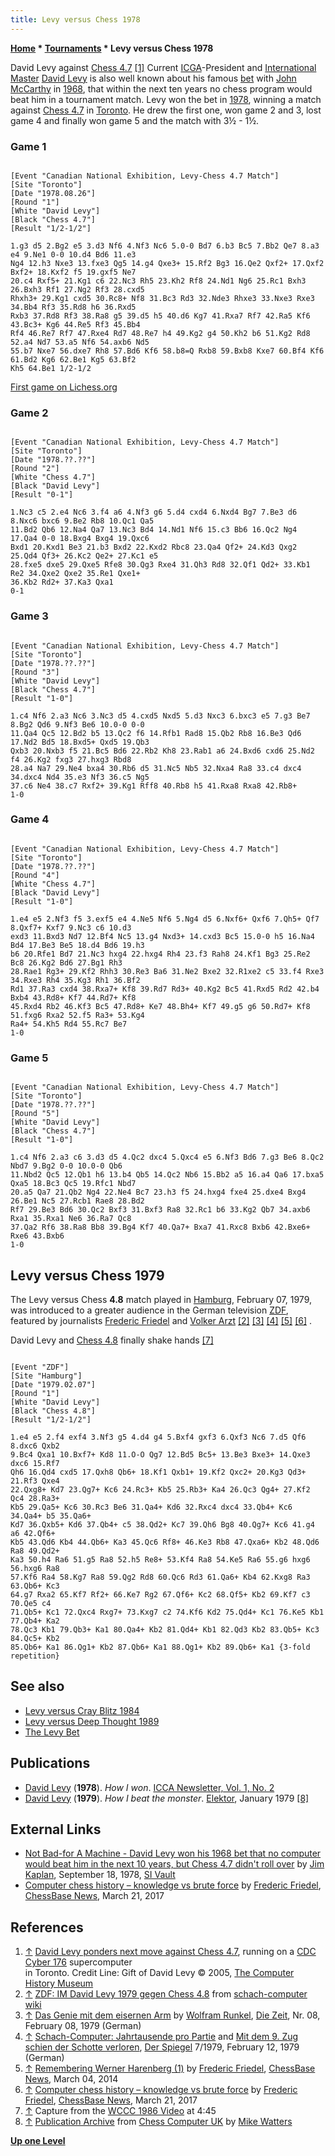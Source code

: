 ```yaml
---
title: Levy versus Chess 1978
---
```

**[Home](Home "Home") \* [Tournaments](Tournaments_and_Matches "Tournaments and Matches") \* Levy versus Chess 1978**



 [](File:3-1.computer_chess.david_levy.102634530.lg.jpg) David Levy against [Chess 4.7](Chess_(Program) "Chess (Program)") <a id="cite-note-1" href="#cite-ref-1">[1]</a> 
Current [ICGA](ICGA "ICGA")-President and [International Master](https://en.wikipedia.org/wiki/International_Master) [David Levy](David_Levy "David Levy") is also well known about his famous [bet](David_Levy#TheLevyBet "David Levy") with [John McCarthy](John_McCarthy "John McCarthy") in [1968](Timeline#1968 "Timeline"), that within the next ten years no chess program would beat him in a tournament match. Levy won the bet in [1978](Timeline#1978 "Timeline"), winning a match against [Chess 4.7](Chess_(Program) "Chess (Program)") in [Toronto](https://en.wikipedia.org/wiki/Toronto). He drew the first one, won game 2 and 3, lost game 4 and finally won game 5 and the match with 3½ - 1½.



### Game 1



```

[Event "Canadian National Exhibition, Levy-Chess 4.7 Match"]
[Site "Toronto"]
[Date "1978.08.26"]
[Round "1"]
[White "David Levy"]
[Black "Chess 4.7"]
[Result "1/2-1/2"]

1.g3 d5 2.Bg2 e5 3.d3 Nf6 4.Nf3 Nc6 5.0-0 Bd7 6.b3 Bc5 7.Bb2 Qe7 8.a3 e4 9.Ne1 0-0 10.d4 Bd6 11.e3
Ng4 12.h3 Nxe3 13.fxe3 Qg5 14.g4 Qxe3+ 15.Rf2 Bg3 16.Qe2 Qxf2+ 17.Qxf2 Bxf2+ 18.Kxf2 f5 19.gxf5 Ne7
20.c4 Rxf5+ 21.Kg1 c6 22.Nc3 Rh5 23.Kh2 Rf8 24.Nd1 Ng6 25.Rc1 Bxh3 26.Bxh3 Rf1 27.Ng2 Rf3 28.cxd5
Rhxh3+ 29.Kg1 cxd5 30.Rc8+ Nf8 31.Bc3 Rd3 32.Nde3 Rhxe3 33.Nxe3 Rxe3 34.Bb4 Rf3 35.Rd8 h6 36.Rxd5
Rxb3 37.Rd8 Rf3 38.Ra8 g5 39.d5 h5 40.d6 Kg7 41.Rxa7 Rf7 42.Ra5 Kf6 43.Bc3+ Kg6 44.Re5 Rf3 45.Bb4
Rf4 46.Re7 Rf7 47.Rxe4 Rd7 48.Re7 h4 49.Kg2 g4 50.Kh2 b6 51.Kg2 Rd8 52.a4 Nd7 53.a5 Nf6 54.axb6 Nd5
55.b7 Nxe7 56.dxe7 Rh8 57.Bd6 Kf6 58.b8=Q Rxb8 59.Bxb8 Kxe7 60.Bf4 Kf6 61.Bd2 Kg6 62.Be1 Kg5 63.Bf2
Kh5 64.Be1 1/2-1/2

```

 [First game on Lichess.org](https://en.lichess.org/tox8R4pp)
### Game 2



```

[Event "Canadian National Exhibition, Levy-Chess 4.7 Match"]
[Site "Toronto"]
[Date "1978.??.??"]
[Round "2"]
[White "Chess 4.7"]
[Black "David Levy"]
[Result "0-1"]

1.Nc3 c5 2.e4 Nc6 3.f4 a6 4.Nf3 g6 5.d4 cxd4 6.Nxd4 Bg7 7.Be3 d6 8.Nxc6 bxc6 9.Be2 Rb8 10.Qc1 Qa5
11.Bd2 Qb6 12.Na4 Qa7 13.Nc3 Bd4 14.Nd1 Nf6 15.c3 Bb6 16.Qc2 Ng4 17.Qa4 0-0 18.Bxg4 Bxg4 19.Qxc6
Bxd1 20.Kxd1 Be3 21.b3 Bxd2 22.Kxd2 Rbc8 23.Qa4 Qf2+ 24.Kd3 Qxg2 25.Qd4 Qf3+ 26.Kc2 Qe2+ 27.Kc1 e5
28.fxe5 dxe5 29.Qxe5 Rfe8 30.Qg3 Rxe4 31.Qh3 Rd8 32.Qf1 Qd2+ 33.Kb1 Re2 34.Qxe2 Qxe2 35.Re1 Qxe1+
36.Kb2 Rd2+ 37.Ka3 Qxa1
0-1

```

### Game 3



```

[Event "Canadian National Exhibition, Levy-Chess 4.7 Match"]
[Site "Toronto"]
[Date "1978.??.??"]
[Round "3"]
[White "David Levy"]
[Black "Chess 4.7"]
[Result "1-0"]

1.c4 Nf6 2.a3 Nc6 3.Nc3 d5 4.cxd5 Nxd5 5.d3 Nxc3 6.bxc3 e5 7.g3 Be7 8.Bg2 Qd6 9.Nf3 Be6 10.0-0 0-0
11.Qa4 Qc5 12.Bd2 b5 13.Qc2 f6 14.Rfb1 Rad8 15.Qb2 Rb8 16.Be3 Qd6 17.Nd2 Bd5 18.Bxd5+ Qxd5 19.Qb3
Qxb3 20.Nxb3 f5 21.Bc5 Bd6 22.Rb2 Kh8 23.Rab1 a6 24.Bxd6 cxd6 25.Nd2 f4 26.Kg2 fxg3 27.hxg3 Rbd8
28.a4 Na7 29.Ne4 bxa4 30.Rb6 d5 31.Nc5 Nb5 32.Nxa4 Ra8 33.c4 dxc4 34.dxc4 Nd4 35.e3 Nf3 36.c5 Ng5
37.c6 Ne4 38.c7 Rxf2+ 39.Kg1 Rff8 40.Rb8 h5 41.Rxa8 Rxa8 42.Rb8+
1-0

```

### Game 4



```

[Event "Canadian National Exhibition, Levy-Chess 4.7 Match"]
[Site "Toronto"]
[Date "1978.??.??"]
[Round "4"]
[White "Chess 4.7"]
[Black "David Levy"]
[Result "1-0"]

1.e4 e5 2.Nf3 f5 3.exf5 e4 4.Ne5 Nf6 5.Ng4 d5 6.Nxf6+ Qxf6 7.Qh5+ Qf7 8.Qxf7+ Kxf7 9.Nc3 c6 10.d3
exd3 11.Bxd3 Nd7 12.Bf4 Nc5 13.g4 Nxd3+ 14.cxd3 Bc5 15.0-0 h5 16.Na4 Bd4 17.Be3 Be5 18.d4 Bd6 19.h3
b6 20.Rfe1 Bd7 21.Nc3 hxg4 22.hxg4 Rh4 23.f3 Rah8 24.Kf1 Bg3 25.Re2 Bc8 26.Kg2 Bd6 27.Bg1 Rh3
28.Rae1 Rg3+ 29.Kf2 Rhh3 30.Re3 Ba6 31.Ne2 Bxe2 32.R1xe2 c5 33.f4 Rxe3 34.Rxe3 Rh4 35.Kg3 Rh1 36.Bf2
Rd1 37.Ra3 cxd4 38.Rxa7+ Kf8 39.Rd7 Rd3+ 40.Kg2 Bc5 41.Rxd5 Rd2 42.b4 Bxb4 43.Rd8+ Kf7 44.Rd7+ Kf8
45.Rxd4 Rb2 46.Kf3 Bc5 47.Rd8+ Ke7 48.Bh4+ Kf7 49.g5 g6 50.Rd7+ Kf8 51.fxg6 Rxa2 52.f5 Ra3+ 53.Kg4
Ra4+ 54.Kh5 Rd4 55.Rc7 Be7
1-0

```

### Game 5



```

[Event "Canadian National Exhibition, Levy-Chess 4.7 Match"]
[Site "Toronto"]
[Date "1978.??.??"]
[Round "5"]
[White "David Levy"]
[Black "Chess 4.7"]
[Result "1-0"]

1.c4 Nf6 2.a3 c6 3.d3 d5 4.Qc2 dxc4 5.Qxc4 e5 6.Nf3 Bd6 7.g3 Be6 8.Qc2 Nbd7 9.Bg2 0-0 10.0-0 Qb6
11.Nbd2 Qc5 12.Qb1 h6 13.b4 Qb5 14.Qc2 Nb6 15.Bb2 a5 16.a4 Qa6 17.bxa5 Qxa5 18.Bc3 Qc5 19.Rfc1 Nbd7
20.a5 Qa7 21.Qb2 Ng4 22.Ne4 Bc7 23.h3 f5 24.hxg4 fxe4 25.dxe4 Bxg4 26.Be1 Nc5 27.Rcb1 Rae8 28.Bd2
Rf7 29.Be3 Bd6 30.Qc2 Bxf3 31.Bxf3 Ra8 32.Rc1 b6 33.Kg2 Qb7 34.axb6 Rxa1 35.Rxa1 Ne6 36.Ra7 Qc8
37.Qa2 Rf6 38.Ra8 Bb8 39.Bg4 Kf7 40.Qa7+ Bxa7 41.Rxc8 Bxb6 42.Bxe6+ Rxe6 43.Bxb6
1-0

```





## Levy versus Chess 1979


The Levy versus Chess **4.8** match played in [Hamburg](https://en.wikipedia.org/wiki/Hamburg), February 07, 1979, was introduced to a greater audience in the German television [ZDF](https://en.wikipedia.org/wiki/ZDF), featured by journalists [Frederic Friedel](Frederic_Friedel "Frederic Friedel") and [Volker Arzt](http://de.wikipedia.org/wiki/Volker_Arzt) <a id="cite-note-2" href="#cite-ref-2">[2]</a> <a id="cite-note-3" href="#cite-ref-3">[3]</a> <a id="cite-note-4" href="#cite-ref-4">[4]</a> <a id="cite-note-5" href="#cite-ref-5">[5]</a> <a id="cite-note-6" href="#cite-ref-6">[6]</a> .



 [](WCCC_1986#Video "WCCC 1986#Video") 
David Levy and [Chess 4.8](Chess_(Program) "Chess (Program)") finally shake hands <a id="cite-note-7" href="#cite-ref-7">[7]</a>




```

[Event "ZDF"]
[Site "Hamburg"]
[Date "1979.02.07"]
[Round "1"]
[White "David Levy"]
[Black "Chess 4.8"]
[Result "1/2-1/2"]

1.e4 e5 2.f4 exf4 3.Nf3 g5 4.d4 g4 5.Bxf4 gxf3 6.Qxf3 Nc6 7.d5 Qf6 8.dxc6 Qxb2
9.Bc4 Qxa1 10.Bxf7+ Kd8 11.O-O Qg7 12.Bd5 Bc5+ 13.Be3 Bxe3+ 14.Qxe3 dxc6 15.Rf7
Qh6 16.Qd4 cxd5 17.Qxh8 Qb6+ 18.Kf1 Qxb1+ 19.Kf2 Qxc2+ 20.Kg3 Qd3+ 21.Rf3 Qxe4
22.Qxg8+ Kd7 23.Qg7+ Kc6 24.Rc3+ Kb5 25.Rb3+ Ka4 26.Qc3 Qg4+ 27.Kf2 Qc4 28.Ra3+
Kb5 29.Qa5+ Kc6 30.Rc3 Be6 31.Qa4+ Kd6 32.Rxc4 dxc4 33.Qb4+ Kc6 34.Qa4+ b5 35.Qa6+
Kd7 36.Qxb5+ Kd6 37.Qb4+ c5 38.Qd2+ Kc7 39.Qh6 Bg8 40.Qg7+ Kc6 41.g4 a6 42.Qf6+
Kb5 43.Qd6 Kb4 44.Qb6+ Ka3 45.Qc6 Rf8+ 46.Ke3 Rb8 47.Qxa6+ Kb2 48.Qd6 Ra8 49.Qd2+
Ka3 50.h4 Ra6 51.g5 Ra8 52.h5 Re8+ 53.Kf4 Ra8 54.Ke5 Ra6 55.g6 hxg6 56.hxg6 Ra8
57.Kf6 Ra4 58.Kg7 Ra8 59.Qg2 Rd8 60.Qc6 Rd3 61.Qa6+ Kb4 62.Kxg8 Ra3 63.Qb6+ Kc3
64.g7 Rxa2 65.Kf7 Rf2+ 66.Ke7 Rg2 67.Qf6+ Kc2 68.Qf5+ Kb2 69.Kf7 c3 70.Qe5 c4
71.Qb5+ Kc1 72.Qxc4 Rxg7+ 73.Kxg7 c2 74.Kf6 Kd2 75.Qd4+ Kc1 76.Ke5 Kb1 77.Qb4+ Ka2
78.Qc3 Kb1 79.Qb3+ Ka1 80.Qa4+ Kb2 81.Qd4+ Kb1 82.Qd3 Kb2 83.Qb5+ Kc3 84.Qc5+ Kb2
85.Qb6+ Ka1 86.Qg1+ Kb2 87.Qb6+ Ka1 88.Qg1+ Kb2 89.Qb6+ Ka1 {3-fold repetition}

```

## See also


* [Levy versus Cray Blitz 1984](Advances_in_Computer_Chess_4#LevyCrayBlitz "Advances in Computer Chess 4")
* [Levy versus Deep Thought 1989](Levy_versus_Deep_Thought_1989 "Levy versus Deep Thought 1989")
* [The Levy Bet](David_Levy#TheLevyBet "David Levy")


## Publications


* [David Levy](David_Levy "David Levy") (**1978**). *How I won*. [ICCA Newsletter, Vol. 1, No. 2](ICGA_Journal#1_2 "ICGA Journal")
* [David Levy](David_Levy "David Levy") (**1979**). *How I beat the monster*. [Elektor](https://en.wikipedia.org/wiki/Elektor), January 1979 <a id="cite-note-8" href="#cite-ref-8">[8]</a>


## External Links


* [Not Bad-for A Machine - David Levy won his 1968 bet that no computer would beat him in the next 10 years, but Chess 4.7 didn't roll over](http://sportsillustrated.cnn.com/vault/article/magazine/MAG1094084/) by [Jim Kaplan](http://sportsillustrated.cnn.com/vault/topic/article/Jim_Kaplan/1900-01-01/2100-12-31/mdd/index.htm), September 18, 1978, [SI Vault](https://en.wikipedia.org/wiki/Sports_Illustrated)
* [Computer chess history – knowledge vs brute force](http://en.chessbase.com/post/computer-chess-history-knowledge-vs-brute-force) by [Frederic Friedel](Frederic_Friedel "Frederic Friedel"), [ChessBase News](ChessBase "ChessBase"), March 21, 2017


## References


1. <a id="cite-ref-1" href="#cite-note-1">↑</a> [David Levy ponders next move against Chess 4.7](http://www.computerhistory.org/chess/full_record.php?iid=stl-42fa88358c200), running on a [CDC Cyber 176](CDC_Cyber "CDC Cyber") supercomputer  
in Toronto. Credit Line: Gift of David Levy © 2005, [The Computer History Museum](The_Computer_History_Museum "The Computer History Museum")
2. <a id="cite-ref-2" href="#cite-note-2">↑</a> [ZDF: IM David Levy 1979 gegen Chess 4.8](http://www.schach-computer.info/wiki/index.php/Levy,_David#ZDF:_IM_David_Levy_1979_gegen_Chess_4.8) from [schach-computer wiki](http://www.schach-computer.info/wiki/index.php/Hauptseite_En)
3. <a id="cite-ref-3" href="#cite-note-3">↑</a> [Das Genie mit dem eisernen Arm](http://www.zeit.de/1979/08/das-genie-mit-dem-eisernen-arm) by [Wolfram Runkel](http://www.zeit.de/autoren/R/Wolfram_Runkel/index.xml), [Die Zeit](https://en.wikipedia.org/wiki/Die_Zeit), Nr. 08, February 08, 1979 (German)
4. <a id="cite-ref-4" href="#cite-note-4">↑</a> [Schach-Computer: Jahrtausende pro Partie](http://www.spiegel.de/spiegel/print/d-40351462.html) and [Mit dem 9. Zug schien der Schotte verloren](http://www.spiegel.de/spiegel/print/d-40351463.html), [Der Spiegel](https://en.wikipedia.org/wiki/Der_Spiegel) 7/1979, February 12, 1979 (German)
5. <a id="cite-ref-5" href="#cite-note-5">↑</a> [Remembering Werner Harenberg (1)](http://en.chessbase.com/post/remembering-werner-harenberg-1) by [Frederic Friedel](Frederic_Friedel "Frederic Friedel"), [ChessBase News](ChessBase "ChessBase"), March 04, 2014
6. <a id="cite-ref-6" href="#cite-note-6">↑</a> [Computer chess history – knowledge vs brute force](http://en.chessbase.com/post/computer-chess-history-knowledge-vs-brute-force) by [Frederic Friedel](Frederic_Friedel "Frederic Friedel"), [ChessBase News](ChessBase "ChessBase"), March 21, 2017
7. <a id="cite-ref-7" href="#cite-note-7">↑</a> Capture from the [WCCC 1986 Video](WCCC_1986#Video "WCCC 1986") at 4:45
8. <a id="cite-ref-8" href="#cite-note-8">↑</a> [Publication Archive](http://www.chesscomputeruk.com/html/publication_archive.html) from [Chess Computer UK](http://www.chesscomputeruk.com/index.html) by [Mike Watters](Mike_Watters "Mike Watters")

**[Up one Level](Tournaments_and_Matches "Tournaments and Matches")**







 
